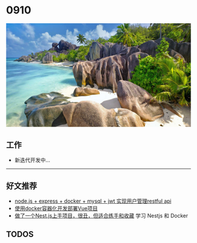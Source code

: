 
# 0910

![](./bg-imgs/0910.jpg)

## 工作

- 新迭代开发中...


---

## 好文推荐

- [node.js + express + docker + mysql + jwt 实现用户管理restful api](https://zhuanlan.zhihu.com/p/406446461)
- [使用docker容器化开发部署Vue项目](https://zhuanlan.zhihu.com/p/403536562)
- [做了一个Nest.js上手项目，很丑，但适合练手和收藏](https://zhuanlan.zhihu.com/p/402207092) 学习 Nestjs 和 Docker


## TODOS